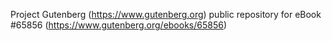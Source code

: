 Project Gutenberg (https://www.gutenberg.org) public repository for
eBook #65856 (https://www.gutenberg.org/ebooks/65856)
